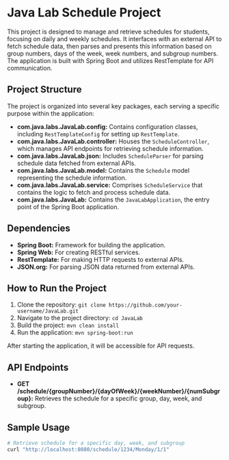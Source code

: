 # Java Lab Schedule Project

This project is designed to manage and retrieve schedules for students, focusing on daily and weekly schedules. It interfaces with an external API to fetch schedule data, then parses and presents this information based on group numbers, days of the week, week numbers, and subgroup numbers. The application is built with Spring Boot and utilizes RestTemplate for API communication.

## Project Structure

The project is organized into several key packages, each serving a specific purpose within the application:

- **com.java.labs.JavaLab.config:** Contains configuration classes, including `RestTemplateConfig` for setting up `RestTemplate`.
- **com.java.labs.JavaLab.controller:** Houses the `ScheduleController`, which manages API endpoints for retrieving schedule information.
- **com.java.labs.JavaLab.json:** Includes `ScheduleParser` for parsing schedule data fetched from external APIs.
- **com.java.labs.JavaLab.model:** Contains the `Schedule` model representing the schedule information.
- **com.java.labs.JavaLab.service:** Comprises `ScheduleService` that contains the logic to fetch and process schedule data.
- **com.java.labs.JavaLab:** Contains the `JavaLabApplication`, the entry point of the Spring Boot application.

## Dependencies

- **Spring Boot:** Framework for building the application.
- **Spring Web:** For creating RESTful services.
- **RestTemplate:** For making HTTP requests to external APIs.
- **JSON.org:** For parsing JSON data returned from external APIs.

## How to Run the Project

1. Clone the repository: `git clone https://github.com/your-username/JavaLab.git`
2. Navigate to the project directory: `cd JavaLab`
3. Build the project: `mvn clean install`
4. Run the application: `mvn spring-boot:run`

After starting the application, it will be accessible for API requests.

## API Endpoints

- **GET /schedule/{groupNumber}/{dayOfWeek}/{weekNumber}/{numSubgroup}:** Retrieves the schedule for a specific group, day, week, and subgroup.

## Sample Usage

```bash
# Retrieve schedule for a specific day, week, and subgroup
curl "http://localhost:8080/schedule/1234/Monday/1/1"
